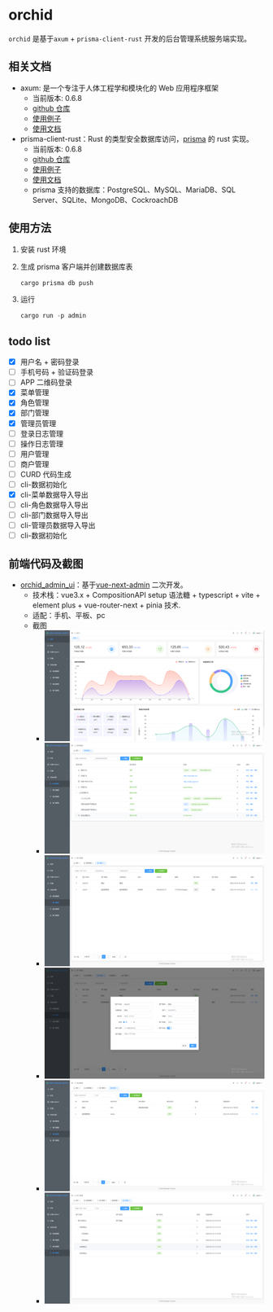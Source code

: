 # orchid

`orchid` 是基于`axum` + `prisma-client-rust` 开发的后台管理系统服务端实现。

## 相关文档

- axum: 是一个专注于人体工程学和模块化的 Web 应用程序框架
  - 当前版本: 0.6.8
  - [github 仓库](https://github.com/tokio-rs/axum)
  - [使用例子](https://github.com/tokio-rs/axum/tree/main/examples)
  - [使用文档](https://docs.rs/axum)
- prisma-client-rust：Rust 的类型安全数据库访问，[prisma](https://github.com/prisma/prisma) 的 rust 实现。
  - 当前版本: 0.6.8
  - [github 仓库](https://github.com/Brendonovich/prisma-client-rust)
  - [使用例子](https://github.com/Brendonovich/prisma-client-rust/tree/main/examples)
  - [使用文档](https://prisma.brendonovich.dev/)
  - prisma 支持的数据库：PostgreSQL、MySQL、MariaDB、SQL Server、SQLite、MongoDB、CockroachDB

## 使用方法

1. 安装 rust 环境

2. 生成 prisma 客户端并创建数据库表

   ```rust
   cargo prisma db push
   ```

3. 运行
   ```rust
   cargo run -p admin
   ```

## todo list

- [x] 用户名 + 密码登录
- [ ] 手机号码 + 验证码登录
- [ ] APP 二维码登录
- [x] 菜单管理
- [x] 角色管理
- [x] 部门管理
- [x] 管理员管理
- [ ] 登录日志管理
- [ ] 操作日志管理
- [ ] 用户管理
- [ ] 商户管理
- [ ] CURD 代码生成
- [ ] cli-数据初始化
- [x] cli-菜单数据导入导出
- [ ] cli-角色数据导入导出
- [ ] cli-部门数据导入导出
- [ ] cli-管理员数据导入导出
- [ ] cli-数据初始化

## 前端代码及截图

- [orchid_admin_ui](https://github.com/tingfeng-key/orchid_admin_ui)：基于[vue-next-admin](https://gitee.com/lyt-top/vue-next-admin) 二次开发。
  - 技术栈：vue3.x + CompositionAPI setup 语法糖 + typescript + vite + element plus + vue-router-next + pinia 技术.
  - 适配：手机、平板、pc
  - 截图
    - ![Alt text](./asset/image.png)
    - ![Alt text](./asset/image-1.png)
    - ![Alt text](./asset/image-2.png)
    - ![Alt text](./asset/image-5.png)
    - ![Alt text](./asset/image-3.png)
    - ![Alt text](./asset/image-4.png)
